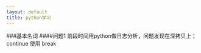 ```yaml
---
layout: default
title: python学习
---
```

###基本名词
####问题1
前段时间用python做日志分析，问题发现在深拷贝上；	
continue 使用
break

